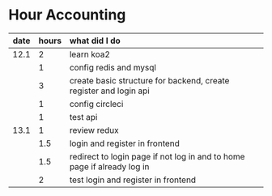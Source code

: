# Hour Accounting

| date  | hours| what did I do  |
| :----:|:-----| :-----|
| 12.1  | 2    | learn koa2 |
|       | 1    | config redis and mysql |
|       | 3    | create basic structure for backend, create register and login api |
|       | 1    | config circleci |
|       | 1    | test api|
| 13.1  | 1    | review redux|
|       | 1.5  | login and register in frontend|
|       | 1.5  | redirect to login page if not log in and to home page if already log in|
|       | 2    | test login and register in frontend |


